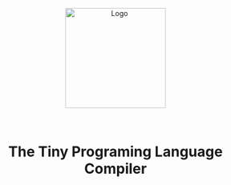 <p align="center">  
  <img src="https://tinypl.org/logo1.png" width="200" alt="Logo"/></p></br>
  <h1 align="center">The Tiny Programing Language Compiler</h1>
</p>
